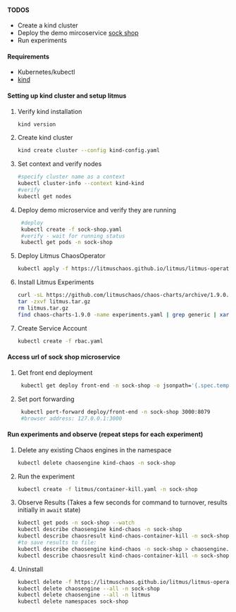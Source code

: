 #### TODOS
 - Create a kind cluster
 - Deploy the demo mircoservice [sock shop](https://github.com/microservices-demo/microservices-demo)
 - Run experiments

#### Requirements
- Kubernetes/kubectl  
- [kind](https://kind.sigs.k8s.io/docs/user/quick-start/)

#### Setting up kind cluster and setup litmus

1. Verify kind installation
    ```BASH
    kind version
    ```
2. Create kind cluster
   ```BASH
   kind create cluster --config kind-config.yaml 
   ```
3. Set context and verify nodes
    ```BASH
    #specify cluster name as a context
    kubectl cluster-info --context kind-kind
    #verify
    kubectl get nodes
    ```

4. Deploy demo microservice and verify they are running 
   ```BASH
    #deploy
    kubectl create -f sock-shop.yaml
    #verify - wait for running status
    kubectl get pods -n sock-shop
    ```
5. Deploy Litmus ChaosOperator
    ```BASH
    kubectl apply -f https://litmuschaos.github.io/litmus/litmus-operator-v1.9.0.yaml
    ```
6. Install Litmus Experiments 
    ```BASH
    curl -sL https://github.com/litmuschaos/chaos-charts/archive/1.9.0.tar.gz -o litmus.tar.gz
    tar -zxvf litmus.tar.gz
    rm litmus.tar.gz
    find chaos-charts-1.9.0 -name experiments.yaml | grep generic | xargs kubectl apply -n sock-shop -f
    ```
7. Create Service Account
   ```BASH
   kubectl create -f rbac.yaml
   ```

####  Access url of sock shop microservice

1. Get front end deployment
    ```BASH
     kubectl get deploy front-end -n sock-shop -o jsonpath='{.spec.template.spec.containers[?(@.name == "front-end")].ports[0].containerPort}'
    ```

2. Set port forwarding 
   ```BASH
    kubectl port-forward deploy/front-end -n sock-shop 3000:8079
    #browser address: 127.0.0.1:3000
    ```

#### Run experiments and observe (repeat steps for each experiment)

1. Delete any existing Chaos engines in the namespace
    ```BASH
    kubectl delete chaosengine kind-chaos -n sock-shop
    ```

2. Run the experiment 
   ```BASH
   kubectl create -f litmus/container-kill.yaml -n sock-shop
   ```
3. Observe Results (Takes a few seconds for command to turnover, results initially in `await` state)
     ```BASH
    kubectl get pods -n sock-shop --watch
     kubectl describe chaosengine kind-chaos -n sock-shop
    kubectl describe chaosresult kind-chaos-container-kill -n sock-shop
     #to save results to file: 
    kubectl describe chaosengine kind-chaos -n sock-shop > chaosengine.txt
    kubectl describe chaosresult kind-chaos-container-kill -n sock-shop > chaosresult.txt
    ```
 4. Uninstall
    ```BASH
    kubectl delete -f https://litmuschaos.github.io/litmus/litmus-operator-v1.9.0.yaml
    kubectl delete chaosengine --all -n sock-shop
    kubectl delete chaosengine --all -n litmus
    kubectl delete namespaces sock-shop
    ```


